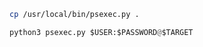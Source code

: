 ```bash - kali
cp /usr/local/bin/psexec.py .
```

```python - kali
python3 psexec.py $USER:$PASSWORD@$TARGET
```
